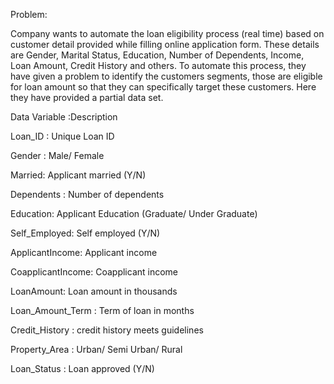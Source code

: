 Problem:  

Company wants to automate the loan eligibility process (real time) based on customer detail provided while filling online application form. These details are Gender, Marital Status, Education, Number of Dependents, Income, Loan Amount, Credit History and others. To automate this process, they have given a problem to identify the customers segments, those are eligible for loan amount so that they can specifically target these customers. Here they have provided a partial data set.

Data
Variable :Description

Loan_ID : Unique Loan ID

Gender : Male/ Female

Married: Applicant married (Y/N)

Dependents : Number of dependents

Education: Applicant Education (Graduate/ Under Graduate)

Self_Employed: Self employed (Y/N)

ApplicantIncome: Applicant income

CoapplicantIncome: Coapplicant income

LoanAmount: Loan amount in thousands

Loan_Amount_Term : Term of loan in months

Credit_History : credit history meets guidelines

Property_Area : Urban/ Semi Urban/ Rural

Loan_Status : Loan approved (Y/N)

